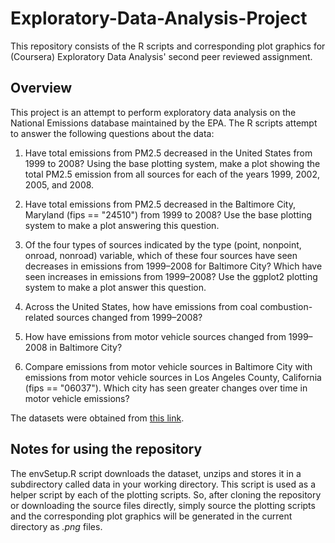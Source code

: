 # Exploratory-Data-Analysis-Project

This repository consists of the R scripts and corresponding plot graphics for (Coursera) Exploratory Data Analysis' second peer reviewed assignment.

## Overview

This project is an attempt to perform exploratory data analysis on the National Emissions database maintained by the EPA. The R scripts attempt to answer the following questions about the data:

1. Have total emissions from PM2.5 decreased in the United States from 1999 to 2008? Using the base plotting system, make a plot showing the total PM2.5 emission from all sources for each of the years 1999, 2002, 2005, and 2008.

2. Have total emissions from PM2.5 decreased in the Baltimore City, Maryland (fips == "24510") from 1999 to 2008? Use the base plotting system to make a plot answering this question.

3. Of the four types of sources indicated by the type (point, nonpoint, onroad, nonroad) variable, which of these four sources have seen decreases in emissions from 1999–2008 for Baltimore City? Which have seen increases in emissions from 1999–2008? Use the ggplot2 plotting system to make a plot answer this question.

4. Across the United States, how have emissions from coal combustion-related sources changed from 1999–2008?

5. How have emissions from motor vehicle sources changed from 1999–2008 in Baltimore City?

6. Compare emissions from motor vehicle sources in Baltimore City with emissions from motor vehicle sources in Los Angeles County, California (fips == "06037"). Which city has seen greater changes over time in motor vehicle emissions?

The datasets were obtained from [this link](https://d396qusza40orc.cloudfront.net/exdata%2Fdata%2FNEI_data.zip).

## Notes for using the repository

The envSetup.R script downloads the dataset, unzips and stores it in a subdirectory called data in your working directory. This script is used as a helper script by each of the plotting scripts. So, after cloning the repository or downloading the source files directly, simply source the plotting scripts and the corresponding plot graphics will be generated in the current directory as *.png* files.


